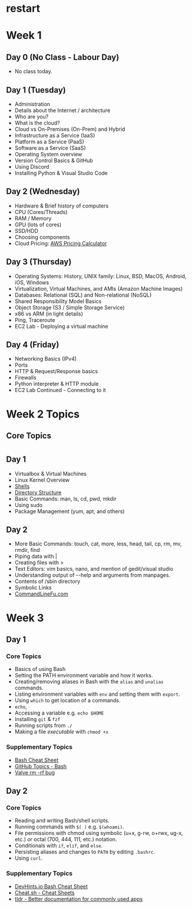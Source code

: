 # restart


# Week 1

## Day 0 (No Class - Labour Day)
* No class today.

## Day 1 (Tuesday)
* Administration
* Details about the Internet / architecture
* Who are you?
* What is the cloud?
* Cloud vs On-Premises (On-Prem) and Hybrid
* Infrastructure as a Service (IaaS)
* Platform as a Service (PaaS)
* Software as a Service (SaaS)
* Operating System overview
* Version Control Basics & GitHub
* Using Discord
* Installing Python & Visual Studio Code

## Day 2 (Wednesday)
* Hardware & Brief history of computers
* CPU (Cores/Threads)
* RAM / Memory
* GPU (lots of cores)
* SSD/HDD
* Choosing components
* Cloud Pricing: [AWS Pricing Calculator](https://calculator.aws)

## Day 3 (Thursday)
* Operating Systems: History, UNIX family: Linux, BSD, MacOS, Android, iOS, Windows
* Virtualization, Virtual Machines, and AMIs (Amazon Machine Images)
* Databases: Relational (SQL) and Non-relational (NoSQL)
* Shared Responsibility Model Basics
* Object Storage (S3 / Simple Storage Service)
* x86 vs ARM (in light details)
* Ping, Traceroute
* EC2 Lab - Deploying a virtual machine

## Day 4 (Friday)
* Networking Basics (IPv4)
* Ports
* HTTP & Request/Response basics
* Firewalls
* Python interpreter & HTTP module
* EC2 Lab Continued - Connecting to it



# Week 2 Topics

## Core Topics


#

## Day 1
* Virtualbox & Virtual Machines
* Linux Kernel Overview
* [Shells](https://en.wikipedia.org/wiki/Unix_shell)
* [Directory Structure](https://linuxhandbook.com/linux-directory-structure/)
* Basic Commands: man, ls, cd, pwd, mkdir
* Using sudo
* Package Management (yum, apt, and others)


## Day 2
* More Basic Commands: touch, cat, more, less, head, tail, cp, rm, mv, rmdir, find
* Piping data with |
* Creating files with >
* Text Editors: vim basics, nano, and mention of gedit/visual studio
* Understanding output of --help and arguments from manpages.
* Contents of /sbin directory
* Symbolic Links
* [CommandLineFu.com](https://www.commandlinefu.com/commands/browse/sort-by-votes)




# Week 3

## Day 1

### Core Topics
* Basics of using Bash
* Setting the PATH environment variable and how it works.
* Creating/removing aliases in Bash with the `alias` and `unalias` commands.
* Listing environment variables with `env` and setting them with `export`.
* Using `which` to get location of a commands.
* `echo`, 
* Accessing a variable e.g. `echo $HOME`
* Installing `git` & `fzf`
* Running scripts from `./`
* Making a file *executable* with `chmod +x`

### Supplementary Topics
* [Bash Cheat Sheet](https://github.com/LeCoupa/awesome-cheatsheets/blob/master/languages/bash.sh)
* [GitHub Topics - Bash](https://github.com/topics/bash)
* [Valve rm -rf bug](https://www.theregister.com/2015/01/17/scary_code_of_the_week_steam_cleans_linux_pcs/)


## Day 2

### Core Topics
* Reading and writing Bash/shell scripts.
* Running commands with `$( )` e.g. `$(whoami)`.
* File permissions with chmod using symbolic (u+x, g-rw, o+rwx, ug-x, etc.) or octal (700, 444, 111, etc.) notation.
* Conditionals with `if`, `elif`, and `else`.
* Persisting aliases and changes to `PATH` by editing `.bashrc`.
* Using `curl`.

### Supplementary Topics
* [DevHints.io Bash Cheat Sheet](https://devhints.io/bash)
* [Cheat.sh - Cheat Sheets](https://cht.sh/)
* [tldr - Better documentation for  commonly used apps](https://github.com/tldr-pages/tldr)


